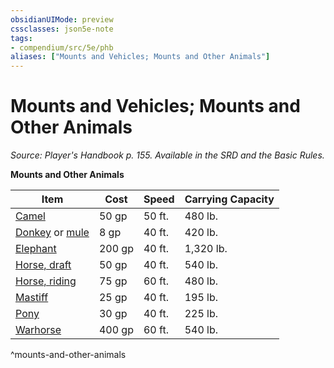 ```yaml
---
obsidianUIMode: preview
cssclasses: json5e-note
tags:
- compendium/src/5e/phb
aliases: ["Mounts and Vehicles; Mounts and Other Animals"]
---
```

# Mounts and Vehicles; Mounts and Other Animals
*Source: Player's Handbook p. 155. Available in the SRD and the Basic Rules.* 

**Mounts and Other Animals**

| Item | Cost | Speed | Carrying Capacity |
|------|------|-------|-------------------|
| [Camel](git/3-Mechanics/CLI/items/camel.md) | 50 gp | 50 ft. | 480 lb. |
| [Donkey](donkey.md) or [mule](git/3-Mechanics/CLI/items/mule.md) | 8 gp | 40 ft. | 420 lb. |
| [Elephant](git/3-Mechanics/CLI/items/elephant.md) | 200 gp | 40 ft. | 1,320 lb. |
| [Horse, draft](git/3-Mechanics/CLI/items/draft-horse.md) | 50 gp | 40 ft. | 540 lb. |
| [Horse, riding](git/3-Mechanics/CLI/items/riding-horse.md) | 75 gp | 60 ft. | 480 lb. |
| [Mastiff](git/3-Mechanics/CLI/items/mastiff.md) | 25 gp | 40 ft. | 195 lb. |
| [Pony](git/3-Mechanics/CLI/items/pony.md) | 30 gp | 40 ft. | 225 lb. |
| [Warhorse](git/3-Mechanics/CLI/items/warhorse.md) | 400 gp | 60 ft. | 540 lb. |
^mounts-and-other-animals